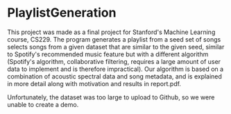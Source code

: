 # PlaylistGeneration
This project was made as a final project for Stanford's Machine Learning course, CS229. The program generates a playlist from a seed set of songs selects songs from a given dataset that are similar to the given seed, similar to Spotify's recommended music feature but with a different algorithm (Spotify's algorithm, collaborative filtering, requires a large amount of user data to implement and is therefore impractical). Our algorithm is based on a combination of acoustic spectral data and song metadata, and is explained in more detail along with motivation and results in report.pdf. 

Unfortunately, the dataset was too large to upload to Github, so we were unable to create a demo.
